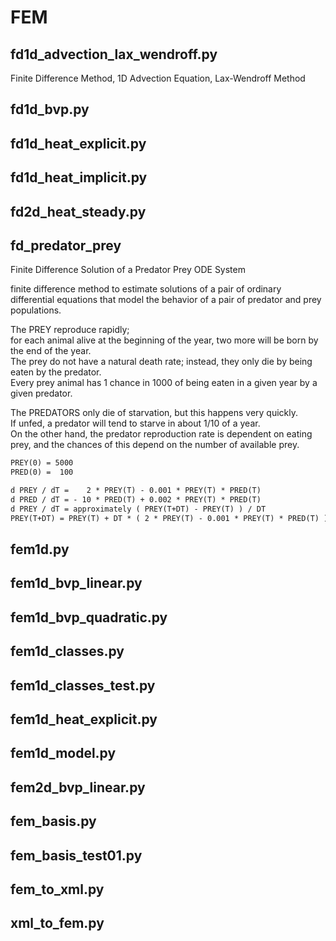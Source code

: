 # FEM

## fd1d_advection_lax_wendroff.py

Finite Difference Method, 1D Advection Equation, Lax-Wendroff Method

## fd1d_bvp.py

## fd1d_heat_explicit.py

## fd1d_heat_implicit.py

## fd2d_heat_steady.py

## fd_predator_prey

Finite Difference Solution of a Predator Prey ODE System

finite difference method
to estimate solutions of a pair of ordinary differential equations
that model the behavior of a pair of predator and prey populations.

The PREY reproduce rapidly;  
for each animal alive at the beginning of the year, two more will be born by the end of the year.  
The prey do not have a natural death rate; instead, they only die by being eaten by the predator.  
Every prey animal has 1 chance in 1000 of being eaten in a given year by a given predator.

The PREDATORS only die of starvation, but this happens very quickly.  
If unfed, a predator will tend to starve in about 1/10 of a year.  
On the other hand, the predator reproduction rate is dependent on eating prey,
and the chances of this depend on the number of available prey.

```markdown
PREY(0) = 5000
PRED(0) =  100

d PREY / dT =    2 * PREY(T) - 0.001 * PREY(T) * PRED(T)
d PRED / dT = - 10 * PRED(T) + 0.002 * PREY(T) * PRED(T)
d PREY / dT = approximately ( PREY(T+DT) - PREY(T) ) / DT
PREY(T+DT) = PREY(T) + DT * ( 2 * PREY(T) - 0.001 * PREY(T) * PRED(T) ).
```

## fem1d.py

## fem1d_bvp_linear.py

## fem1d_bvp_quadratic.py

## fem1d_classes.py

## fem1d_classes_test.py

## fem1d_heat_explicit.py

## fem1d_model.py

## fem2d_bvp_linear.py

## fem_basis.py

## fem_basis_test01.py

## fem_to_xml.py

## xml_to_fem.py
